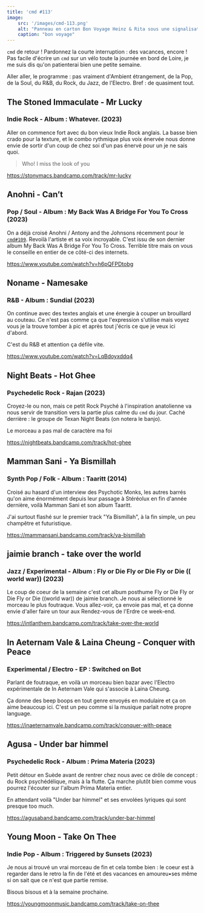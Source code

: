 ```yaml
---
title: 'cmd #113'
image:
    src: '/images/cmd-113.png'
    alt: "Panneau en carton Bon Voyage Heinz & Rita sous une signalisation vélo"
    caption: "bon voyage"
---
```


`cmd` de retour ! Pardonnez la courte interruption : des vacances, encore ! Pas facile d'écrire un `cmd` sur un vélo toute la journée en bord de Loire, je me suis dis qu'on patienterai bien une petite semaine.

Aller aller, le programme : pas vraiment d'Ambient étrangement, de la Pop, de la Soul, du R&B, du Rock, du Jazz, de l'Electro. Bref : de quasiment tout.

## The Stoned Immaculate - Mr Lucky
### Indie Rock - Album : Whatever. (2023)

Aller on commence fort avec du bon vieux Indie Rock anglais. La basse bien crado pour la texture, et le combo rythmique plus voix énervée nous donne envie de sortir d'un coup de chez soi d'un pas énervé pour un je ne sais quoi.

> Who! I miss the look of you

https://stonymacs.bandcamp.com/track/mr-lucky


## Anohni - Can’t
### Pop / Soul - Album : My Back Was A Bridge For You To Cross (2023)

On a déjà croisé Anohni / Antony and the Johnsons récemment pour le [`cmd#109`](https://cmd.wuips.com/post/2023-07-28-cmd-109). Revoilà l'artiste et sa voix incroyable.  C'est issu de son dernier album My Back Was A Bridge For You To Cross. Terrible titre mais on vous le conseille en entier de ce côté-ci des internets.

https://www.youtube.com/watch?v=h6pQFPDtobg


## Noname - Namesake 
### R&B - Album : Sundial (2023)

On continue avec des textes anglais et une énergie à couper un brouillard au couteau. Ce n'est pas comme ça que l'expression s'utilise mais voyez vous je la trouve tomber à pic et après tout j'écris ce que je veux ici d'abord.

C'est du R&B et attention ça défile vite.

https://www.youtube.com/watch?v=LqBdoyxddq4


## Night Beats - Hot Ghee
### Psychedelic Rock - Rajan (2023)

Croyez-le ou non, mais ce petit Rock Psyché à l'inspiration anatolienne va nous servir de transition vers la partie plus calme du `cmd` du jour. Caché derrière : le groupe de Texan Night Beats (on notera le banjo).

Le morceau a pas mal de caractère ma foi 

https://nightbeats.bandcamp.com/track/hot-ghee

## Mamman Sani - Ya Bismillah 
### Synth Pop / Folk - Album : Taaritt (2014)

Croisé au hasard d'un interview des Psychotic Monks, les autres barrés qu'on aime énormément depuis leur passage à Stéréolux en fin d'année dernière, voilà Mamman Sani et son album Taaritt.

J'ai surtout flashé sur le premier track "Ya Bismillah", à la fin simple, un peu champêtre et futuristique.

https://mammansani.bandcamp.com/track/ya-bismillah


## jaimie branch - take over the world 
### Jazz / Experimental - Album : Fly or Die Fly or Die Fly or Die (​(​world war​)​) (2023)

Le coup de coeur de la semaine c'est cet album posthume Fly or Die Fly or Die Fly or Die (​(​world war​)​) de jaimie branch.
Je nous ai sélectionné le morceau le plus foutraque. Vous allez-voir, ça envoie pas mal, et ça donne envie d'aller faire un tour aux Rendez-vous de l'Erdre ce week-end.

https://intlanthem.bandcamp.com/track/take-over-the-world

## In Aeternam Vale & Laina Cheung  - Conquer with Peace 
### Experimental / Electro - EP : Switched on Bot

Parlant de foutraque, en voilà un morceau bien bazar avec l'Electro expérimentale de In Aeternam Vale qui s'associe à Laina Cheung.

Ça donne des beep boops en tout genre envoyés en modulaire et ça on aime beaucoup ici. C'est un peu comme si la musique parlait notre propre language.

https://inaeternamvale.bandcamp.com/track/conquer-with-peace


## Agusa - Under bar himmel 
### Psychedelic Rock - Album : Prima Materia (2023)

Petit détour en Suède avant de rentrer chez nous avec ce drôle de concept : du Rock psychédélique, mais à la flutte. Ça marche plutôt bien comme vous pourrez l'écouter sur l'album Prima Materia entier.

En attendant voilà "Under bar himmel" et ses envolées lyriques qui sont presque too much.

https://agusaband.bandcamp.com/track/under-bar-himmel


## Young Moon - Take On Thee 
### Indie Pop - Album : Triggered by Sunsets (2023)

Je nous ai trouvé un vrai morceau de fin et cela tombe bien : le coeur est à regarder dans le retro la fin de l'été et des vacances en amoureu•ses même si on sait que ce n'est que partie remise.

Bisous bisous et à la semaine prochaine.


https://youngmoonmusic.bandcamp.com/track/take-on-thee
